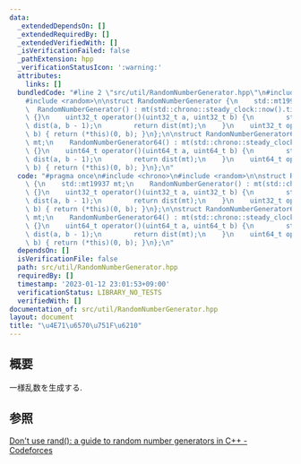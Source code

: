 ```yaml
---
data:
  _extendedDependsOn: []
  _extendedRequiredBy: []
  _extendedVerifiedWith: []
  _isVerificationFailed: false
  _pathExtension: hpp
  _verificationStatusIcon: ':warning:'
  attributes:
    links: []
  bundledCode: "#line 2 \"src/util/RandomNumberGenerator.hpp\"\n#include <chrono>\n\
    #include <random>\n\nstruct RandomNumberGenerator {\n    std::mt19937 mt;\n  \
    \  RandomNumberGenerator() : mt(std::chrono::steady_clock::now().time_since_epoch().count())\
    \ {}\n    uint32_t operator()(uint32_t a, uint32_t b) {\n        std::uniform_int_distribution<uint32_t>\
    \ dist(a, b - 1);\n        return dist(mt);\n    }\n    uint32_t operator()(uint32_t\
    \ b) { return (*this)(0, b); }\n};\n\nstruct RandomNumberGenerator64 {\n    std::mt19937_64\
    \ mt;\n    RandomNumberGenerator64() : mt(std::chrono::steady_clock::now().time_since_epoch().count())\
    \ {}\n    uint64_t operator()(uint64_t a, uint64_t b) {\n        std::uniform_int_distribution<uint64_t>\
    \ dist(a, b - 1);\n        return dist(mt);\n    }\n    uint64_t operator()(uint64_t\
    \ b) { return (*this)(0, b); }\n};\n"
  code: "#pragma once\n#include <chrono>\n#include <random>\n\nstruct RandomNumberGenerator\
    \ {\n    std::mt19937 mt;\n    RandomNumberGenerator() : mt(std::chrono::steady_clock::now().time_since_epoch().count())\
    \ {}\n    uint32_t operator()(uint32_t a, uint32_t b) {\n        std::uniform_int_distribution<uint32_t>\
    \ dist(a, b - 1);\n        return dist(mt);\n    }\n    uint32_t operator()(uint32_t\
    \ b) { return (*this)(0, b); }\n};\n\nstruct RandomNumberGenerator64 {\n    std::mt19937_64\
    \ mt;\n    RandomNumberGenerator64() : mt(std::chrono::steady_clock::now().time_since_epoch().count())\
    \ {}\n    uint64_t operator()(uint64_t a, uint64_t b) {\n        std::uniform_int_distribution<uint64_t>\
    \ dist(a, b - 1);\n        return dist(mt);\n    }\n    uint64_t operator()(uint64_t\
    \ b) { return (*this)(0, b); }\n};\n"
  dependsOn: []
  isVerificationFile: false
  path: src/util/RandomNumberGenerator.hpp
  requiredBy: []
  timestamp: '2023-01-12 23:01:53+09:00'
  verificationStatus: LIBRARY_NO_TESTS
  verifiedWith: []
documentation_of: src/util/RandomNumberGenerator.hpp
layout: document
title: "\u4E71\u6570\u751F\u6210"
---
```


## 概要
一様乱数を生成する.

## 参照
[Don't use rand(): a guide to random number generators in C++ - Codeforces](https://codeforces.com/blog/entry/61587)
